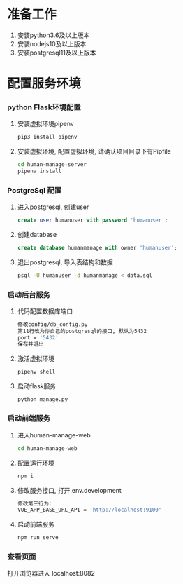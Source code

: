 # 准备工作

1. 安装python3.6及以上版本
2. 安装nodejs10及以上版本
3. 安装postgresql11及以上版本

# 配置服务环境

### python Flask环境配置

1. 安装虚拟环境pipenv

    ```bash
    pip3 install pipenv
    ```

2. 安装虚拟环境, 配置虚拟环境, 请确认项目目录下有Pipfile

    ```bash
    cd human-manage-server
    pipenv install
    ```

### PostgreSql 配置

1. 进入postgresql, 创建user

    ```sql
    create user humanuser with password 'humanuser';
    ```

2. 创建database

    ```sql
    create database humanmanage with owner 'humanuser';
    ```

3. 退出postgresql, 导入表结构和数据

    ```bash
    psql -U humanuser -d humanmanage < data.sql
    ```

### 启动后台服务

1. 代码配置数据库端口

    ```bash
    修改config/db_config.py
    第11行改为你自己的postgresql的接口, 默认为5432
    port = '5432'
    保存并退出
    ```

2. 激活虚拟环境

    ```bash
    pipenv shell
    ```

3. 启动flask服务

    ```bash
    python manage.py
    ```

### 启动前端服务

1. 进入human-manage-web

    ```bash
    cd human-manage-web
    ```

2. 配置运行环境

    ```bash
    npm i
    ```

3. 修改服务接口, 打开.env.development

    ```bash
    修改第三行为:
    VUE_APP_BASE_URL_API = 'http://localhost:9100'
    ```

4. 启动前端服务

    ```bash
    npm run serve
    ```

### 查看页面

打开浏览器进入 localhost:8082
